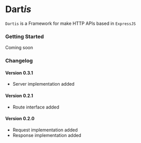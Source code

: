 # Dart*is*
`Dartis` is a Framework for make HTTP APIs based in `ExpressJS`

### Getting Started
Coming soon

### Changelog

#### Version 0.3.1
- Server implementation added
#### Version 0.2.1
- Route interface added
#### Version 0.2.0
- Request implementation added
- Response implementation added
